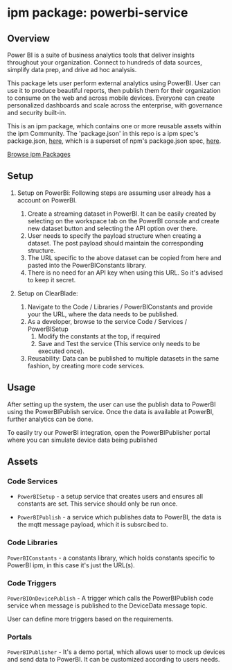 
# ipm package: powerbi-service

## Overview
Power BI is a suite of business analytics tools that deliver insights throughout your organization. Connect to hundreds of data sources, simplify data prep, and drive ad hoc analysis. 


This package lets user perform external analytics using PowerBI. User can use it to produce beautiful reports, then publish them for their organization to consume on the web and across mobile devices. Everyone can create personalized dashboards and scale across the enterprise, with governance and security built-in.


This is an ipm package, which contains one or more reusable assets within the ipm Community. 
The 'package.json' in this repo is a ipm spec's package.json, [here](https://docs.clearblade.com/v/3/6-ipm/spec), which is a superset of npm's package.json spec, [here](https://docs.npmjs.com/files/package.json).

[Browse ipm Packages](https://ipm.clearblade.com)

## Setup

1. Setup on PowerBi:
	Following steps are assuming user already has a account on PowerBI.
	1. Create a streaming dataset in PowerBI. It can be easily created by selecting on the workspace tab on the PowerBI console and create new dataset button and selecting the API option over there.
	2. User needs to specify the payload structure when creating a dataset. The post payload should maintain the corresponding structure.
	3. The URL specific to the above dataset can be copied from here and pasted into the PowerBIConstants library.
	4. There is no need for an API key when using this URL. So it's advised to keep it secret.


2. Setup on ClearBlade: 

	1.  Navigate to the Code / Libraries / PowerBIConstants and provide your the URL, where the data needs to be published. 
	2.  As a developer, browse to the service Code / Services / PowerBISetup
	    1.  Modify the constants at the top, if required
	    2.  Save and Test the service (This service only needs to be executed once).
	3.  Reusability: Data can be published to multiple datasets in the same fashion, by 	creating more code services.

## Usage
After setting up the system, the user can use the publish data to PowerBI using the PowerBIPublish service. Once the data is available at PowerBI, further analytics can be done.

To easily try our PowerBI integration, open the PowerBIPublisher portal where you can simulate device data being published 

## Assets
### Code Services
* `PowerBISetup` - a setup service that creates users and ensures all constants are set.  This service should only be run once.

* `PowerBIPublish` - a service which publishes data to PowerBI, the data is the mqtt message payload, which it is subsrcibed to.

### Code Libraries
`PowerBIConstants` - a constants library, which holds constants specific to PowerBI ipm, in this case it's just the URL(s). 

### Code Triggers
`PowerBIOnDevicePublish` - A trigger which calls the PowerBIPublish code service when message is published to the DeviceData message topic. 

User can define more triggers based on the requirements. 

### Portals

`PowerBIPublisher` - It's a demo portal, which allows user to mock up devices and send data to PowerBI. It can be customized according to users needs. 
